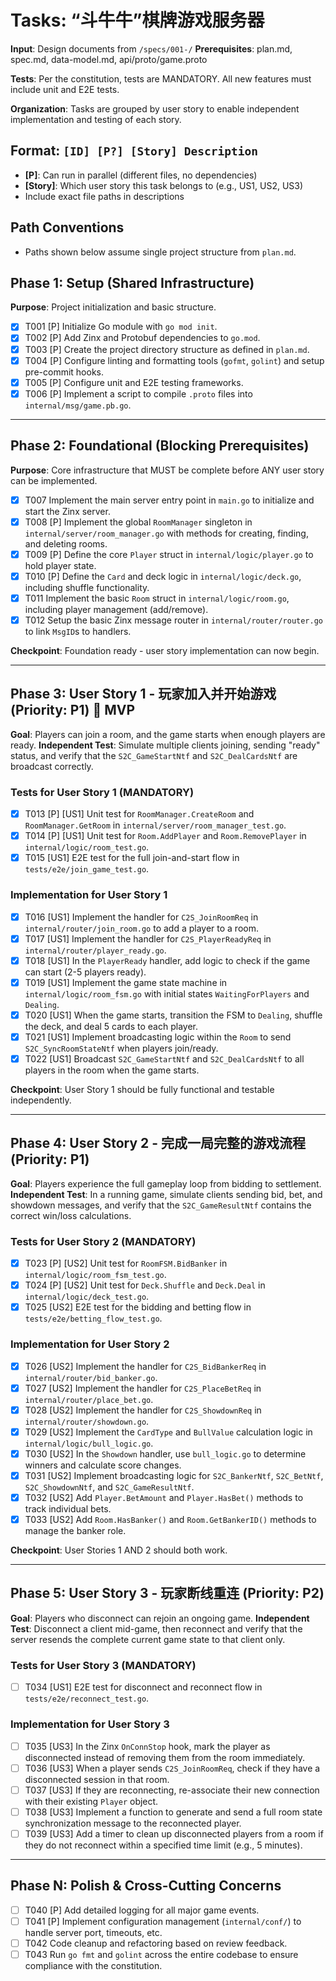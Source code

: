 # Tasks: “斗牛牛”棋牌游戏服务器

**Input**: Design documents from `/specs/001-/`
**Prerequisites**: plan.md, spec.md, data-model.md, api/proto/game.proto

**Tests**: Per the constitution, tests are MANDATORY. All new features must include unit and E2E tests.

**Organization**: Tasks are grouped by user story to enable independent implementation and testing of each story.

## Format: `[ID] [P?] [Story] Description`
- **[P]**: Can run in parallel (different files, no dependencies)
- **[Story]**: Which user story this task belongs to (e.g., US1, US2, US3)
- Include exact file paths in descriptions

## Path Conventions
- Paths shown below assume single project structure from `plan.md`.

## Phase 1: Setup (Shared Infrastructure)

**Purpose**: Project initialization and basic structure.

- [x] T001 [P] Initialize Go module with `go mod init`.
- [x] T002 [P] Add Zinx and Protobuf dependencies to `go.mod`.
- [x] T003 [P] Create the project directory structure as defined in `plan.md`.
- [x] T004 [P] Configure linting and formatting tools (`gofmt`, `golint`) and setup pre-commit hooks.
- [x] T005 [P] Configure unit and E2E testing frameworks.
- [x] T006 [P] Implement a script to compile `.proto` files into `internal/msg/game.pb.go`.

---

## Phase 2: Foundational (Blocking Prerequisites)

**Purpose**: Core infrastructure that MUST be complete before ANY user story can be implemented.

- [x] T007 Implement the main server entry point in `main.go` to initialize and start the Zinx server.
- [x] T008 [P] Implement the global `RoomManager` singleton in `internal/server/room_manager.go` with methods for creating, finding, and deleting rooms.
- [x] T009 [P] Define the core `Player` struct in `internal/logic/player.go` to hold player state.
- [x] T010 [P] Define the `Card` and deck logic in `internal/logic/deck.go`, including shuffle functionality.
- [x] T011 Implement the basic `Room` struct in `internal/logic/room.go`, including player management (add/remove).
- [x] T012 Setup the basic Zinx message router in `internal/router/router.go` to link `MsgID`s to handlers.

**Checkpoint**: Foundation ready - user story implementation can now begin.

---

## Phase 3: User Story 1 - 玩家加入并开始游戏 (Priority: P1) 🎯 MVP

**Goal**: Players can join a room, and the game starts when enough players are ready.
**Independent Test**: Simulate multiple clients joining, sending "ready" status, and verify that the `S2C_GameStartNtf` and `S2C_DealCardsNtf` are broadcast correctly.

### Tests for User Story 1 (MANDATORY)

- [x] T013 [P] [US1] Unit test for `RoomManager.CreateRoom` and `RoomManager.GetRoom` in `internal/server/room_manager_test.go`.
- [x] T014 [P] [US1] Unit test for `Room.AddPlayer` and `Room.RemovePlayer` in `internal/logic/room_test.go`.
- [x] T015 [US1] E2E test for the full join-and-start flow in `tests/e2e/join_game_test.go`.

### Implementation for User Story 1

- [x] T016 [US1] Implement the handler for `C2S_JoinRoomReq` in `internal/router/join_room.go` to add a player to a room.
- [x] T017 [US1] Implement the handler for `C2S_PlayerReadyReq` in `internal/router/player_ready.go`.
- [x] T018 [US1] In the `PlayerReady` handler, add logic to check if the game can start (2-5 players ready).
- [x] T019 [US1] Implement the game state machine in `internal/logic/room_fsm.go` with initial states `WaitingForPlayers` and `Dealing`.
- [x] T020 [US1] When the game starts, transition the FSM to `Dealing`, shuffle the deck, and deal 5 cards to each player.
- [x] T021 [US1] Implement broadcasting logic within the `Room` to send `S2C_SyncRoomStateNtf` when players join/ready.
- [x] T022 [US1] Broadcast `S2C_GameStartNtf` and `S2C_DealCardsNtf` to all players in the room when the game starts.

**Checkpoint**: User Story 1 should be fully functional and testable independently.

---

## Phase 4: User Story 2 - 完成一局完整的游戏流程 (Priority: P1)

**Goal**: Players experience the full gameplay loop from bidding to settlement.
**Independent Test**: In a running game, simulate clients sending bid, bet, and showdown messages, and verify that the `S2C_GameResultNtf` contains the correct win/loss calculations.

### Tests for User Story 2 (MANDATORY)

- [x] T023 [P] [US2] Unit test for `RoomFSM.BidBanker` in `internal/logic/room_fsm_test.go`.
- [x] T024 [P] [US2] Unit test for `Deck.Shuffle` and `Deck.Deal` in `internal/logic/deck_test.go`.
- [x] T025 [US2] E2E test for the bidding and betting flow in `tests/e2e/betting_flow_test.go`.

### Implementation for User Story 2

- [x] T026 [US2] Implement the handler for `C2S_BidBankerReq` in `internal/router/bid_banker.go`.
- [x] T027 [US2] Implement the handler for `C2S_PlaceBetReq` in `internal/router/place_bet.go`.
- [x] T028 [US2] Implement the handler for `C2S_ShowdownReq` in `internal/router/showdown.go`.
- [x] T029 [US2] Implement the `CardType` and `BullValue` calculation logic in `internal/logic/bull_logic.go`.
- [x] T030 [US2] In the `Showdown` handler, use `bull_logic.go` to determine winners and calculate score changes.
- [x] T031 [US2] Implement broadcasting logic for `S2C_BankerNtf`, `S2C_BetNtf`, `S2C_ShowdownNtf`, and `S2C_GameResultNtf`.
- [x] T032 [US2] Add `Player.BetAmount` and `Player.HasBet()` methods to track individual bets.
- [x] T033 [US2] Add `Room.HasBanker()` and `Room.GetBankerID()` methods to manage the banker role.

**Checkpoint**: User Stories 1 AND 2 should both work.

---

## Phase 5: User Story 3 - 玩家断线重连 (Priority: P2)

**Goal**: Players who disconnect can rejoin an ongoing game.
**Independent Test**: Disconnect a client mid-game, then reconnect and verify that the server resends the complete current game state to that client only.

### Tests for User Story 3 (MANDATORY)

- [ ] T034 [US1] E2E test for disconnect and reconnect flow in `tests/e2e/reconnect_test.go`.

### Implementation for User Story 3

- [ ] T035 [US3] In the Zinx `OnConnStop` hook, mark the player as disconnected instead of removing them from the room immediately.
- [ ] T036 [US3] When a player sends `C2S_JoinRoomReq`, check if they have a disconnected session in that room.
- [ ] T037 [US3] If they are reconnecting, re-associate their new connection with their existing `Player` object.
- [ ] T038 [US3] Implement a function to generate and send a full room state synchronization message to the reconnected player.
- [ ] T039 [US3] Add a timer to clean up disconnected players from a room if they do not reconnect within a specified time limit (e.g., 5 minutes).

---

## Phase N: Polish & Cross-Cutting Concerns

- [ ] T040 [P] Add detailed logging for all major game events.
- [ ] T041 [P] Implement configuration management (`internal/conf/`) to handle server port, timeouts, etc.
- [ ] T042 Code cleanup and refactoring based on review feedback.
- [ ] T043 Run `go fmt` and `golint` across the entire codebase to ensure compliance with the constitution.